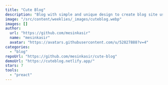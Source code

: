 ```yaml
---
title: "Cute Blog"
description: "Blog with simple and unique design to create blog site using Astro, features cute blog with card design, markdown ready, and blog post cover image."
image: "/src/content/weeklies/_images/cuteblog.webp"
images: []
author:
  url: "https://github.com/mesinkasir"
  name: "mesinkasir"
  avatar: "https://avatars.githubusercontent.com/u/52827888?v=4"
categories:
  - "blog"
repoUrl: "https://github.com/mesinkasir/cute-blog"
demoUrl: "https://cuteblog.netlify.app/"
stars: 7
tools:
  - "preact"
---
```

